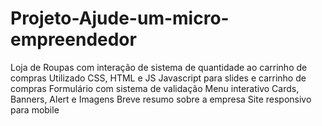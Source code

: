 # Projeto-Ajude-um-micro-empreendedor
Loja de Roupas com interação de sistema de quantidade ao carrinho de compras   Utilizado CSS, HTML e JS   Javascript para slides e carrinho de compras   Formulário com sistema de validação   Menu interativo   Cards, Banners, Alert e Imagens   Breve resumo sobre a empresa   Site responsivo para mobile
